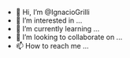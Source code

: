 - 👋 Hi, I’m @IgnacioGrilli
- 👀 I’m interested in ...
- 🌱 I’m currently learning ...
- 💞️ I’m looking to collaborate on ...
- 📫 How to reach me ...

<!---
IgnacioGrilli/IgnacioGrilli is a ✨ special ✨ repository because its `README.md` (this file) appears on your GitHub profile.
You can click the Preview link to take a look at your changes.
--->
